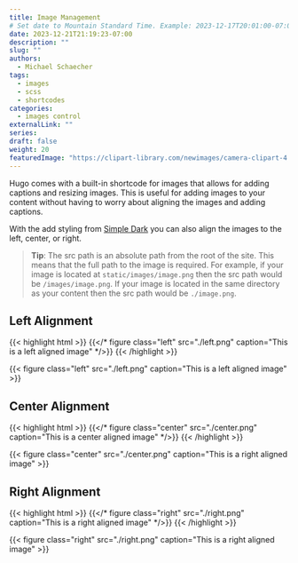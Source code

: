 ```yaml
---
title: Image Management
# Set date to Mountain Standard Time. Example: 2023-12-17T20:01:00-07:00
date: 2023-12-21T21:19:23-07:00
description: ""
slug: ""
authors:
  - Michael Schaecher
tags:
  - images
  - scss
  - shortcodes
categories:
  - images control
externalLink: ""
series:
draft: false
weight: 20
featuredImage: "https://clipart-library.com/newimages/camera-clipart-4.jpg"
---
```


Hugo comes with a built-in shortcode for images that allows for adding captions and resizing images. This is useful for adding images to your content without having to worry about aligning the images and adding captions.

With the add styling from [Simple Dark](https://github.com/MichaelSchaecher/simple-dark) you can also align the images to the left, center, or right.

> **Tip**: The src path is an absolute path from the root of the site. This means that the full path to the image is required. For example, if your image is located at `static/images/image.png` then the src path would be `/images/image.png`. If your image is located in the same directory as your content then the src path would be `./image.png`.

## Left Alignment

{{< highlight html >}}
{{</* figure class="left" src="./left.png" caption="This is a left aligned image" */>}}
{{< /highlight >}}

{{< figure class="left" src="./left.png" caption="This is a left aligned image" >}}

## Center Alignment

{{< highlight html >}}
{{</* figure class="center" src="./center.png" caption="This is a center aligned image" */>}}
{{< /highlight >}}

{{< figure class="center" src="./center.png" caption="This is a right aligned image" >}}

## Right Alignment

{{< highlight html >}}
{{</* figure class="right" src="./right.png" caption="This is a right aligned image" */>}}
{{< /highlight >}}

{{< figure class="right" src="./right.png" caption="This is a right aligned image" >}}
